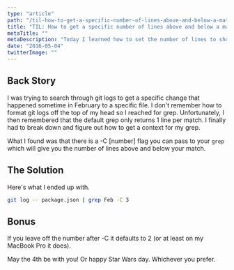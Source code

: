 ```yaml
---
type: "article"
path: "/til-how-to-get-a-specific-number-of-lines-above-and-below-a-matched-term-with-grep"
title: "TIL: How to get a specific number of lines above and below a matched term with grep"
metaTitle: ""
metaDescription: "Today I learned how to set the number of lines to show above and below a matching term when using grep."
date: "2016-05-04"
twitterImage: ""
---
```


## Back Story

I was trying to search through git logs to get a specific change that happened sometime in February to a specific file. I don't remember how to format git logs off the top of my head so I reached for grep. Unfortunately, I then remembered that the default grep only returns 1 line per match. I finally had to break down and figure out how to get a context for my grep.

What I found was that there is a -C [number] flag you can pass to your `grep` which will give you the number of lines above and below your match.

## The Solution

Here's what I ended up with.

```bash
git log -- package.json | grep Feb -C 3
```

## Bonus

If you leave off the number after -C it defaults to 2 (or at least on my MacBook Pro it does).

May the 4th be with you! Or happy Star Wars day. Whichever you prefer.
